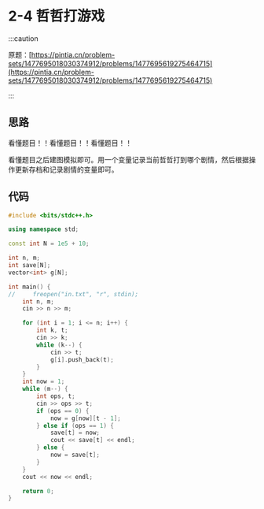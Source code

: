 # 2-4 哲哲打游戏

:::caution

原题：[https://pintia.cn/problem-sets/1477695018030374912/problems/1477695619275464715](https://pintia.cn/problem-sets/1477695018030374912/problems/1477695619275464715)

:::

## 思路

看懂题目！！看懂题目！！看懂题目！！

看懂题目之后建图模拟即可。用一个变量记录当前哲哲打到哪个剧情，然后根据操作更新存档和记录剧情的变量即可。

## 代码

```cpp
#include <bits/stdc++.h>

using namespace std;

const int N = 1e5 + 10;

int n, m;
int save[N];
vector<int> g[N];

int main() {
//     freopen("in.txt", "r", stdin);
    int n, m;
    cin >> n >> m;

    for (int i = 1; i <= n; i++) {
        int k, t;
        cin >> k;
        while (k--) {
            cin >> t;
            g[i].push_back(t);
        }
    }
    int now = 1;
    while (m--) {
        int ops, t;
        cin >> ops >> t;
        if (ops == 0) {
            now = g[now][t - 1];
        } else if (ops == 1) {
            save[t] = now;
            cout << save[t] << endl;
        } else {
            now = save[t];
        }
    }
    cout << now << endl;

    return 0;
}
```

